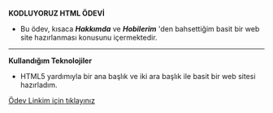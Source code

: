 **KODLUYORUZ HTML ÖDEVİ**

* Bu ödev, kısaca ***Hakkımda*** ve ***Hobilerim*** 'den bahsettiğim basit bir web site hazırlanması konusunu içermektedir.

---




**Kullandığım Teknolojiler**

- HTML5 yardımıyla bir ana başlık ve iki ara başlık ile basit bir web sitesi hazırladım.

[Ödev Linkim için tıklayınız](https://github.com/guldemetdursun/kodluyoruz-besinci-odev.git)


